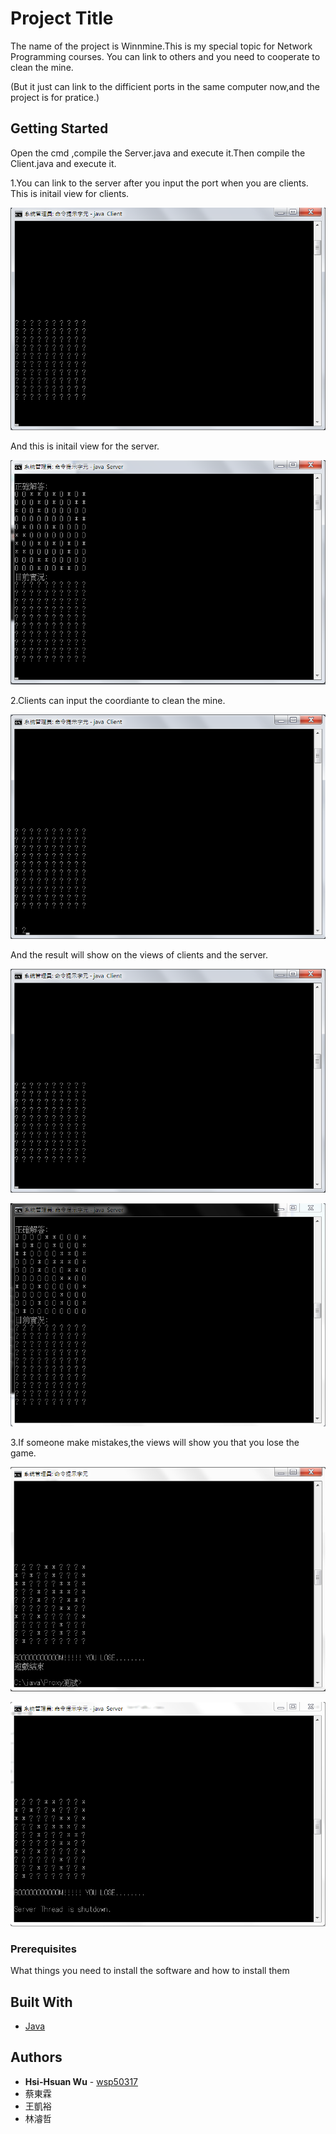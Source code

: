 # Project Title
The name of the project is Winnmine.This is my special topic for Network Programming courses.
You can link to others and you need to cooperate to clean the mine.

(But it just can link to the difficient ports in the same computer now,and the project is for pratice.)


## Getting Started

Open the cmd ,compile the Server.java and execute it.Then compile the Client.java and execute it.

1.You can link to the server after you input the port when you are clients.
This is initail view for clients.

![Image](https://github.com/wsp50317/winmine/blob/master/PictureForREADME/Client.png)

And this is initail view for the server.

![Image](https://github.com/wsp50317/winmine/blob/master/PictureForREADME/Server.png)

2.Clients can input the coordiante to clean the mine.

![Image](https://github.com/wsp50317/winmine/blob/master/PictureForREADME/Input.png)

And the result will show on the views of clients and the server.

![Image](https://github.com/wsp50317/winmine/blob/master/PictureForREADME/InputClinetResult.png)

![Image](https://github.com/wsp50317/winmine/blob/master/PictureForREADME/InputServerResult.png)

3.If someone make mistakes,the views will show you that you lose the game.

![Image](https://github.com/wsp50317/winmine/blob/master/PictureForREADME/BoomClient.png)

![Image](https://github.com/wsp50317/winmine/blob/master/PictureForREADME/BoomServer.png)

### Prerequisites

What things you need to install the software and how to install them

## Built With

* [Java](http://www.oracle.com/technetwork/java/javase/downloads/jdk8-downloads-2133151.html)

## Authors

* **Hsi-Hsuan Wu** - [wsp50317](https://github.com/wsp50317)
* 蔡東霖
* 王凱裕
* 林濬哲
